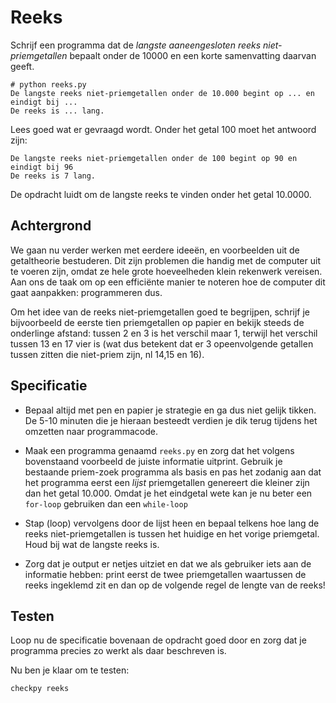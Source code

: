 # Reeks

Schrijf een programma dat de *langste aaneengesloten reeks niet-priemgetallen* bepaalt onder de 10000 en een korte samenvatting daarvan geeft.

	# python reeks.py
	De langste reeks niet-priemgetallen onder de 10.000 begint op ... en eindigt bij ...
	De reeks is ... lang.
	
Lees goed wat er gevraagd wordt. Onder het getal 100 moet het antwoord zijn:

	De langste reeks niet-priemgetallen onder de 100 begint op 90 en eindigt bij 96
	De reeks is 7 lang.

De opdracht luidt om de langste reeks te vinden onder het getal 10.0000.
	

## Achtergrond

We gaan nu verder werken met eerdere ideeën, en voorbeelden uit de getaltheorie bestuderen. Dit zijn problemen die handig met de computer uit te voeren zijn, omdat ze hele grote hoeveelheden klein rekenwerk vereisen. Aan ons de taak om op een efficiënte manier te noteren hoe de computer dit gaat aanpakken: programmeren dus.

Om het idee van de reeks niet-priemgetallen goed te begrijpen, schrijf je bijvoorbeeld de eerste tien priemgetallen op papier en bekijk steeds de onderlinge afstand: tussen 2 en 3 is het verschil maar 1, terwijl het verschil tussen 13 en 17 vier is (wat dus betekent dat er 3 opeenvolgende getallen tussen zitten die niet-priem zijn, nl 14,15 en 16).

## Specificatie

- Bepaal altijd met pen en papier je strategie en ga dus niet gelijk tikken. De 5-10 minuten die je hieraan besteedt verdien je dik terug tijdens het omzetten naar programmacode.

- Maak een programma genaamd `reeks.py` en zorg dat het volgens bovenstaand voorbeeld de juiste informatie uitprint. Gebruik je bestaande priem-zoek programma als basis  en pas het zodanig aan dat het programma eerst een *lijst* priemgetallen genereert die kleiner zijn dan het getal 10.000. Omdat je het eindgetal wete kan je nu beter een `for-loop` gebruiken dan een `while-loop`

- Stap (loop) vervolgens door de lijst heen en bepaal telkens hoe lang de reeks niet-priemgetallen is tussen het huidige en het vorige priemgetal. Houd bij wat de langste reeks is.

- Zorg dat je output er netjes uitziet en dat we als gebruiker iets aan de informatie hebben: print eerst de twee priemgetallen waartussen de reeks ingeklemd zit en dan op de volgende regel de lengte van de reeks!

## Testen

Loop nu de specificatie bovenaan de opdracht goed door en zorg dat je programma precies zo werkt als daar beschreven is.

Nu ben je klaar om te testen:

	checkpy reeks
